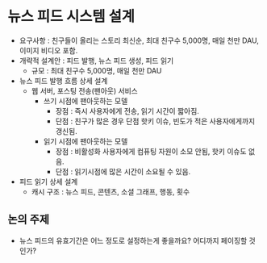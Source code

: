 # 뉴스 피드 시스템 설계
- 요구사항 : 친구들이 올리는 스토리 최신순, 최대 친구수 5,000명, 매일 천만 DAU, 이미지 비디오 포함.
- 개략적 설계안 : 피드 발행, 뉴스 피드 생성, 피드 읽기
  - 규모 : 최대 친구수 5,000명, 매일 천만 DAU
- 뉴스 피드 발행 흐름 상세 설계
  - 웹 서버, 포스팅 전송(팬아웃) 서비스
    - 쓰기 시점에 팬아웃하는 모델
      - 장점 : 즉시 사용자에게 전송, 읽기 시간이 짧아짐.
      - 단점 : 친구가 많은 경우 단점 핫키 이슈, 빈도가 적은 사용자에게까지 갱신됨.
    - 읽기 시점에 팬아웃하는 모델
      - 장점 : 비활성화 사용자에게 컴퓨팅 자원이 소모 안됨, 핫키 이슈도 없음.
      - 단점 : 읽기시점에 많은 시간이 소요될 수 있음.
- 피드 읽기 상세 설계
  - 캐시 구조 : 뉴스 피드, 콘텐츠, 소셜 그래프, 행동, 횟수


## 논의 주제
- 뉴스 피드의 유효기간은 어느 정도로 설정하는게 좋을까요? 어디까지 페이징할 것인가?
